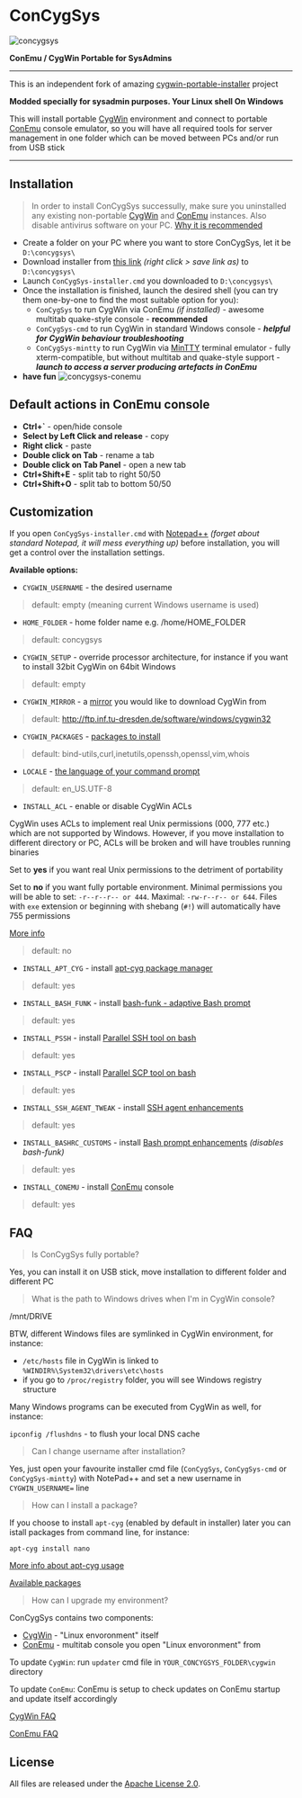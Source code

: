 # ConCygSys
![concygsys](https://raw.githubusercontent.com/zhubanRuban/ConCygSys/master/data/concygsys.png)

**ConEmu / CygWin Portable for SysAdmins**

-------------------

This is an independent fork of amazing [cygwin-portable-installer](https://github.com/vegardit/cygwin-portable-installer) project

**Modded specially for sysadmin purposes. Your Linux shell On Windows**

This will install portable [CygWin](https://www.cygwin.com/) environment and connect to portable [ConEmu](https://conemu.github.io/) console emulator, so you will have all required tools for server management in one folder which can be moved between PCs and/or run from USB stick

--------------------

## Installation

> In order to install ConCygSys successully, make sure you uninstalled any existing non-portable [CygWin](https://cygwin.com/faq/faq.html#faq.setup.uninstall-all) and [ConEmu](https://conemu.github.io/en/Installation.html) instances. Also disable antivirus software on your PC. [Why it is recommended](https://cygwin.com/faq/faq.html#faq.using.bloda)

- Create a folder on your PC where you want to store ConCygSys, let it be `D:\concygsys\`
- Download installer from [this link](https://raw.githubusercontent.com/zhubanRuban/ConCygSys/master/ConCygSys-installer.cmd) *(right click > save link as)* to `D:\concygsys\`
- Launch `ConCygSys-installer.cmd` you downloaded to `D:\concygsys\`
- Once the installation is finished, launch the desired shell (you can try them one-by-one to find the most suitable option for you):
  - `ConCygSys` to run CygWin via ConEmu *(if installed)* - awesome multitab quake-style console - **recommended**
  - `ConCygSys-cmd` to run CygWin in standard Windows console - **_helpful for CygWin behaviour troubleshooting_**
  - `ConCygSys-mintty` to run CygWin via [MinTTY](https://mintty.github.io/) terminal emulator - fully xterm-compatible, but without multitab and quake-style support - **_launch to access a server producing artefacts in ConEmu_**
- **have fun**
![concygsys-conemu](https://raw.githubusercontent.com/zhubanRuban/ConCygSys/master/data/concygsys-conemu.png)

## Default actions in ConEmu console

- **Ctrl+\`** - open/hide console
- **Select by Left Click and release** - copy
- **Right click** - paste
- **Double click on Tab** - rename a tab
- **Double click on Tab Panel** - open a new tab
- **Ctrl+Shift+E** - split tab to right 50/50
- **Ctrl+Shift+O** - split tab to bottom 50/50

## Customization

If you open `ConCygSys-installer.cmd` with [Notepad++](https://notepad-plus-plus.org/) *(forget about standard Notepad, it will mess everything up)* before installation, you will get a control over the installation settings.

**Available options:**

- `CYGWIN_USERNAME` - the desired username
> default: empty (meaning current Windows username is used)
- `HOME_FOLDER` - home folder name e.g. /home/HOME_FOLDER
> default: concygsys
- `CYGWIN_SETUP` - override processor architecture, for instance if you want to install 32bit CygWin on 64bit Windows
> default: empty
- `CYGWIN_MIRROR` - a [mirror](https://cygwin.com/mirrors.html) you would like to download CygWin from
> default: http://ftp.inf.tu-dresden.de/software/windows/cygwin32
- `CYGWIN_PACKAGES` - [packages to install](https://cygwin.com/packages/package_list.html)
> default: bind-utils,curl,inetutils,openssh,openssl,vim,whois
- `LOCALE` - [the language of your command prompt](https://docs.oracle.com/cd/E23824_01/html/E26033/glset.html)
> default: en_US.UTF-8
- `INSTALL_ACL` - enable or disable CygWin ACLs

CygWin uses ACLs to implement real Unix permissions (000, 777 etc.) which are not supported by Windows. However, if you move installation to different directory or PC, ACLs will be broken and will have troubles running binaries

Set to **yes** if you want real Unix permissions to the detriment of portability

Set to **no** if you want fully portable environment. Minimal permissions you will be able to set: `-r--r--r-- or 444`. Maximal: `-rw-r--r-- or 644`. Files with `exe` extension or beginning with shebang (`#!`) will automatically have 755 permissions

[More info](https://cygwin.com/cygwin-ug-net/using-filemodes.html)

> default: no
- `INSTALL_APT_CYG` - install [apt-cyg package manager](https://github.com/transcode-open/apt-cyg)
> default: yes
- `INSTALL_BASH_FUNK` - install [bash-funk - adaptive Bash prompt](https://github.com/vegardit/bash-funk)
> default: yes
- `INSTALL_PSSH` - install [Parallel SSH tool on bash](https://github.com/zhubanRuban/cygwin-extras#pssh-parallelssh)
> default: yes
- `INSTALL_PSCP` - install [Parallel SCP tool on bash](https://github.com/zhubanRuban/cygwin-extras#pscp-parallelscp)
> default: yes
- `INSTALL_SSH_AGENT_TWEAK` - install [SSH agent enhancements](https://github.com/zhubanRuban/cygwin-extras#re-use-ssh-agent)
> default: yes
- `INSTALL_BASHRC_CUSTOMS` - install [Bash prompt enhancements](https://github.com/zhubanRuban/cygwin-extras#custom-bashrc) *(disables bash-funk)*
> default: yes
- `INSTALL_CONEMU` - install [ConEmu](https://conemu.github.io/) console
> default: yes

## FAQ

> Is ConCygSys fully portable?

Yes, you can install it on USB stick, move installation to different folder and different PC

> What is the path to Windows drives when I'm in CygWin console?

/mnt/DRIVE

BTW, different Windows files are symlinked in CygWin environment, for instance:

- `/etc/hosts` file in CygWin is linked to `%WINDIR%\System32\drivers\etc\hosts`
- if you go to `/proc/registry` folder, you will see Windows registry structure

Many Windows programs can be executed from CygWin as well, for instance:

`ipconfig /flushdns` - to flush your local DNS cache

> Can I change username after installation?

Yes, just open your favourite installer cmd file (`ConCygSys`, `ConCygSys-cmd` or `ConCygSys-mintty`) with NotePad++ and set a new username in `CYGWIN_USERNAME=` line

> How can I install a package?

If you choose to install `apt-cyg` (enabled by default in installer) later you can istall packages from command line, for instance:

```
apt-cyg install nano
```
[More info about apt-cyg usage](https://github.com/transcode-open/apt-cyg)

[Available packages](https://cygwin.com/packages/package_list.html)

> How can I upgrade my environment?

ConCygSys contains two components:
- [CygWin](https://www.cygwin.com/) - "Linux envoronment" itself
- [ConEmu](https://conemu.github.io/) - multitab console you open "Linux envoronment" from

To update `CygWin`: run `updater` cmd file in `YOUR_CONCYGSYS_FOLDER\cygwin` directory

To update `ConEmu`: ConEmu is setup to check updates on ConEmu startup and update itself accordingly

[CygWin FAQ](https://cygwin.com/faq.html)

[ConEmu FAQ](https://conemu.github.io/en/ConEmuFAQ.html)

## License

All files are released under the [Apache License 2.0](https://github.com/vegardit/bash-funk/blob/master/LICENSE.txt).
